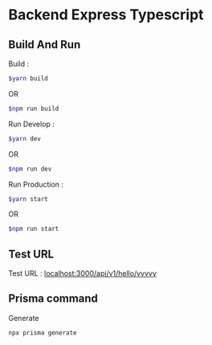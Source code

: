 # Backend Express Typescript

## Build And Run

Build :

```bash
$yarn build
```

OR

```bash
$npm run build
```

Run Develop :

```bash
$yarn dev
```

OR

```bash
$npm run dev
```

Run Production :

```bash
$yarn start
```

OR

```bash
$npm run start
```

## Test URL

Test URL : [localhost:3000/api/v1/hello/vvvvv](http://localhost:3000/api/v1/hello/vvvvv)

## Prisma command

Generate

```bash
npx prisma generate
```
